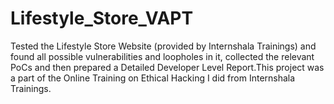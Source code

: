 # Lifestyle_Store_VAPT
Tested the Lifestyle Store Website (provided by Internshala Trainings)  and found all possible vulnerabilities and loopholes in it, collected the relevant PoCs and then prepared a Detailed Developer Level Report.This project was a part of the Online Training on Ethical Hacking I did from Internshala Trainings.
